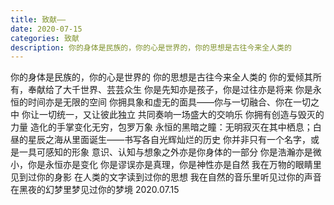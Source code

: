 ```yaml
---
title: 致献——
date: 2020-07-15
categories: 致献
description: 你的身体是民族的，你的心是世界的，你的思想是古往今来全人类的
---
```


你的身体是民族的，你的心是世界的
你的思想是古往今来全人类的
你的爱倾其所有，奉献给了大千世界、芸芸众生
你是先知亦是孩子，你是过往亦是将来
你是永恒的时间亦是无限的空间
你拥具象和虚无的面具——你与一切融合、你在一切之中
你让一切统一，又让彼此独立
共同奏响一场盛大的交响乐
你拥有创造与毁灭的力量
造化的手掌变化无穷，包罗万象
永恒的黑暗之瞳：无明寂灭在其中栖息；白昼的星辰之海从里面诞生——书写各自光辉灿烂的历史
你并非只有一个名字，或是一具可感知的形象
意识、认知与想象之外亦是你身体的一部分
你是浩瀚亦是微小，你是永恒亦是变化
你是谬误亦是真理，你是神性亦是自然
我在万物的眼睛里见到过你的身影
在人类的文字读到过你的思想
我在自然的音乐里听见过你的声音
在黑夜的幻梦里梦见过你的梦境
2020.07.15